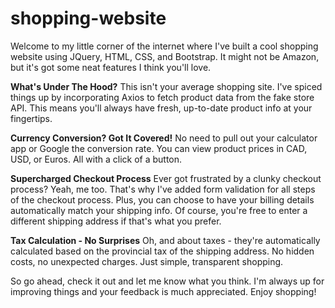 # shopping-website
 Welcome to my little corner of the internet where I've built a cool shopping website using JQuery, HTML, CSS, and Bootstrap. It might not be Amazon, but it's got some neat features I think you'll love.

**What's Under The Hood?**
This isn't your average shopping site. I've spiced things up by incorporating Axios to fetch product data from the fake store API. This means you'll always have fresh, up-to-date product info at your fingertips.

**Currency Conversion? Got It Covered!**
No need to pull out your calculator app or Google the conversion rate. You can view product prices in CAD, USD, or Euros. All with a click of a button.

**Supercharged Checkout Process**
Ever got frustrated by a clunky checkout process? Yeah, me too. That's why I've added form validation for all steps of the checkout process. Plus, you can choose to have your billing details automatically match your shipping info. Of course, you're free to enter a different shipping address if that's what you prefer.

**Tax Calculation - No Surprises**
Oh, and about taxes - they're automatically calculated based on the provincial tax of the shipping address. No hidden costs, no unexpected charges. Just simple, transparent shopping.

So go ahead, check it out and let me know what you think. I'm always up for improving things and your feedback is much appreciated. Enjoy shopping!
